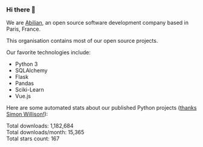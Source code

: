 ### Hi there 👋

We are [Abilian](https://abilian.com/), an open source software development company based in Paris, France.

This organisation contains most of our open source projects.

Our favorite technologies include:

- Python 3
- SQLAlchemy
- Flask
- Pandas
- Sciki-Learn
- Vue.js

Here are some automated stats about our published Python projects
([thanks Simon Willison!][sw-post]):

<!--marker-->
Total downloads: 1,182,684<br>
Total downloads/month: 15,365<br>
Total stars count: 167
<!--end-->

[sw-post]: https://simonwillison.net/2020/Jul/10/self-updating-profile-readme/